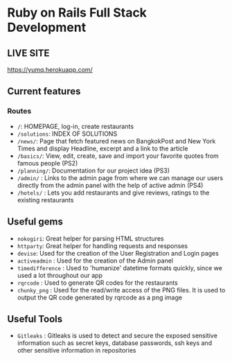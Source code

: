 # Ruby on Rails Full Stack Development

## LIVE SITE

https://yumq.herokuapp.com/

## Current features

### Routes

* `/`: HOMEPAGE, log-in, create restaurants
* `/solutions`: INDEX OF SOLUTIONS
* `/news/`: Page that fetch featured news on BangkokPost and New York Times and display Headline, excerpt and a link to the article
* `/basics/`: View, edit, create, save and import your favorite quotes from famous people (PS2)
* `/planning/`: Documentation for our project idea (PS3)
* `/admin/` : Links to the admin page from where we can manage our users directly from the admin panel with the help of active admin (PS4)
* `/hotels/` : Lets you add restaurants and give reviews, ratings to the existing restaurants 

## Useful gems

* `nokogiri`: Great helper for parsing HTML structures
* `httparty`: Great helper for handling requests and responses
* `devise`: Used for the creation of the User Registration and Login pages
* `activeadmin` : Used for the creation of the Admin panel
* `timedifference` : Used to 'humanize' datetime formats quickly, since we used a lot throughout our app
* `rqrcode` : Used to generate QR codes for the restaurants
* `chunky_png` : Used for the read/write access of the PNG files. It is used to output the QR code generated by rqrcode as a png image 


## Useful Tools

* `Gitleaks` : Gitleaks is used to detect and secure the exposed sensitive information such as secret keys, database passwords, ssh keys and other sensitive information in repositories

